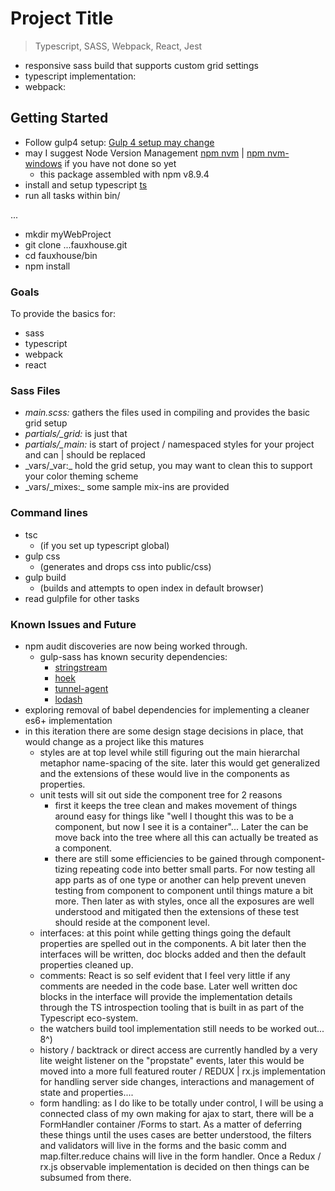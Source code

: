 # Project Title
> Typescript, SASS, Webpack, React, Jest

* responsive sass build that supports custom grid settings
* typescript implementation:  
* webpack:  

## Getting Started
- Follow gulp4 setup: [Gulp 4 setup may change](https://www.npmjs.com/package/gulp4)
- may I suggest Node Version Management [npm nvm](https://github.com/creationix/nvm) | [npm nvm-windows](https://github.com/coreybutler/nvm-windows) if you have not done so yet
  - this package assembled with npm v8.9.4
- install and setup typescript [ts](https://www.npmjs.com/package/typescript)
- run all tasks within bin/

...
- mkdir myWebProject
- git clone ...fauxhouse.git
- cd fauxhouse/bin
- npm install

### Goals
To provide the basics for:
- sass
- typescript
- webpack
- react

### Sass Files
- _main.scss:_ gathers the files used in compiling and provides the basic grid setup
- _partials/\_grid:_ is just that
- _partials/\_main:_ is start of project / namespaced styles for your project and can | should be replaced
- _vars/\_var:\_ hold the grid setup, you may want to clean this to support your color theming scheme
- _vars/\_mixes:\_ some sample mix-ins are provided

### Command lines
  - tsc         
    - (if you set up typescript global)
  - gulp css    
    - (generates and drops css into public/css)
  - gulp build    
    - (builds and attempts to open index in default browser)
  - read gulpfile for other tasks

### Known Issues and Future
  - npm audit discoveries are now being worked through.
    - gulp-sass has known security dependencies:
      - [stringstream](https://nodesecurity.io/advisories/664)
      - [hoek](https://nodesecurity.io/advisories/566)
      - [tunnel-agent](https://nodesecurity.io/advisories/598)
      - [lodash](https://nodesecurity.io/advisories/577)
  - exploring removal of babel dependencies for implementing a cleaner es6+ implementation
  - in this iteration there are some design stage decisions in place, that would change as a project like this matures
    - styles are at top level while still figuring out the main hierarchal metaphor name-spacing of the site. later this would get generalized and the extensions of these would live in the components as properties.
    - unit tests will sit out side the component tree for 2 reasons
      - first it keeps the tree clean and makes movement of things around easy for things like "well I thought this was to be a component, but now I see it is a container"... Later the can be move back into the tree where all this can actually be treated as a component.
      - there are still some efficiencies to be gained through component-tizing repeating code into better small parts. For now testing all app parts as of one type or another can help prevent uneven testing from component to component until things mature a bit more. Then later as with styles, once all the exposures are well understood and mitigated then the extensions of these test should reside at the component level.
    - interfaces: at this point while getting things going the default properties are spelled out in the components. A bit later then the interfaces will be written, doc blocks added and then the default properties cleaned up.
    - comments: React is so self evident that I feel very little if any comments are needed in the code base. Later well written doc blocks in the interface will provide the implementation details through the TS introspection tooling that is built in as part of the Typescript eco-system.
    - the watchers build tool implementation still needs to be worked out... 8^)
    - history / backtrack or direct access are currently handled by a very lite weight listener on the "propstate"  events, later this would be moved into a more full featured router / REDUX | rx.js implementation for handling server side changes, interactions and management of state and properties....
    - form handling: as I do like to be totally under control, I will be using a connected class of my own making for ajax to start, there will be a FormHandler container /Forms to start. As a matter of deferring these things until the uses cases are better understood, the filters and validators will live in the forms and the basic comm and map.filter.reduce chains will live in the form handler. Once a Redux / rx.js observable implementation is decided on then things can be subsumed from there.
